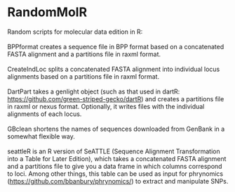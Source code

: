 # RandomMolR
Random scripts for molecular data edition in R:<br/><br/>
BPPformat creates a sequence file in BPP format based on a concatenated FASTA alignment and a partitions file in raxml format.<br/><br/>
CreateIndLoc splits a concatenated FASTA alignment into individual locus alignments based on a partitions file in raxml format.<br/><br/>
DartPart takes a genlight object (such as that used in dartR: https://github.com/green-striped-gecko/dartR) and creates a partitions file in raxml or nexus format. Optionally, it writes files with the individual alignments of each locus.<br/><br/>
GBclean shortens the names of sequences downloaded from GenBank in a somewhat flexible way.<br/><br/>
seattleR is an R version of SeATTLE (Sequence Alignment Transformation into a Table for Later Edition), which takes a concatenated FASTA alignment and a partitions file to give you a data frame in which columns correspond to loci. Among other things, this table can be used as input for phrynomics (https://github.com/bbanbury/phrynomics/) to extract and manipulate SNPs.<br/><br/>
